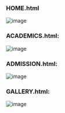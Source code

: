 ### HOME.html
![image](https://github.com/sithihajara/html-ABC-college/assets/94219582/0b4e1e18-fa0e-4fff-906c-1897cdc39013)
### ACADEMICS.html:
![image](https://github.com/sithihajara/html-ABC-college/assets/94219582/e0e6e8dc-6143-445f-b5f5-0f62834c7a62)
### ADMISSION.html:
![image](https://github.com/sithihajara/html-ABC-college/assets/94219582/0e7cb90a-7fb1-4b03-a272-05b822af75f0)
### GALLERY.html:
![image](https://github.com/sithihajara/html-ABC-college/assets/94219582/c529f56b-bd7e-4b46-9bfb-141ce3871c89)








